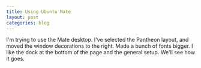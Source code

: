 ```yaml
---
title: Using Ubuntu Mate
layout: post
categories: blog
---
```


I'm trying to use the Mate desktop. I've selected the Pantheon layout, and moved the window decorations to the right. Made a bunch of fonts bigger. I like the dock at the bottom of the page and the general setup. We'll see how it goes.
